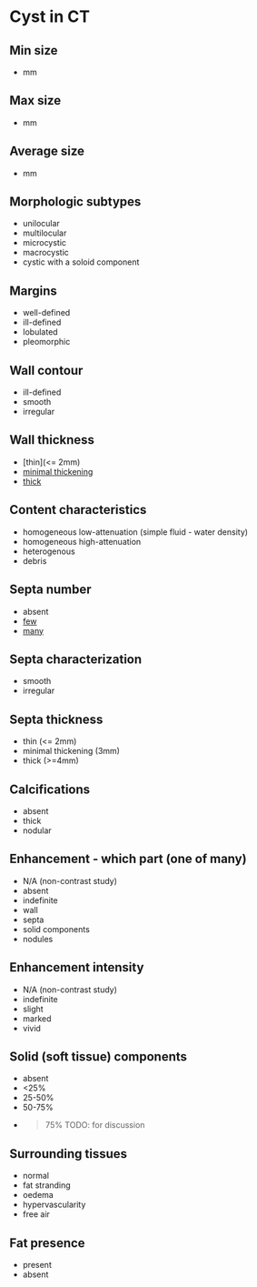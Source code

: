 # Cyst in CT

## Min size
- mm 
## Max size
- mm
## Average size 
- mm

## Morphologic subtypes
* unilocular
* multilocular
* microcystic
* macrocystic
* cystic with a soloid component

## Margins
* well-defined
* ill-defined
* lobulated
* pleomorphic

## Wall contour 
* ill-defined
* smooth
* irregular

## Wall thickness
* [thin](<= 2mm)
* [minimal thickening](3mm)
* [thick](>=4mm)

## Content characteristics
* homogeneous low-attenuation (simple fluid - water density)
* homogeneous high-attenuation
* heterogenous
* debris

## Septa number
* absent
* [few](1-3)
* [many](>=4)

## Septa characterization
* smooth
* irregular

## Septa thickness
* thin (<= 2mm)
* minimal thickening (3mm)
* thick (>=4mm)

## Calcifications
* absent
* thick
* nodular

## Enhancement - which part (one of many)
* N/A (non-contrast study)
* absent
* indefinite
* wall
* septa
* solid components
* nodules

## Enhancement intensity
* N/A (non-contrast study)
* indefinite
* slight
* marked
* vivid

## Solid (soft tissue) components
* absent
* <25%
* 25-50%
* 50-75%
* >75% TODO: for discussion 

## Surrounding tissues
* normal
* fat stranding 
* oedema
* hypervascularity
* free air

## Fat presence
* present
* absent
